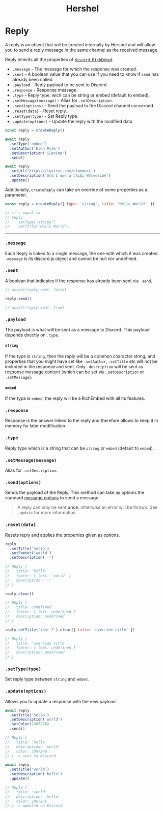 <h1 align="center">Hershel</h1>

# Reply

A reply is an object that will be created internally by Hershel and will allow you to send a reply message in the same channel as the received message.

Reply inherits all the properties of [`discord.RichEmbed`](https://discord.js.org/#/docs/main/stable/class/RichEmbed).

- `.message` - The message for which the response was created.
- `.sent` - A boolean value that you can use if you need to know if `send` has already been called.
- `.payload` - Reply payload to be sent to Discord.
- `.response` - Response message.
- `.type` - Reply type, wich can be string or embed (default to embed).
- `.setMessage(message)` - Alias for `.setDescription`.
- `.send(options)` - Send the payload to the Discord channel concerned.
- `.reset(data)` - Reset reply.
- `.setType(type)` - Set Reply type.
- `.update(options)` - Update the reply with the modified data.

```js
const reply = createReply()

await reply
  .setType('embed')
  .setAuthor('Elon Musk')
  .setDescription('i🖤anime')
  .send()

await reply
  .setUrl('https://twitter.com/elonmusk')
  .setDescription('And I own a chibi Wolverine')
  .update()
```

Additionally, `createReply` can take an override of some properties as a parameter.

```js
const reply = createReply({ type: 'string', title: 'Hello World!' })

// it's equal to
// reply
//   .setType('string')
//   .setTitle('Hello World')
```

---

### `.message`

Each Reply is linked to a single message, the one with which it was created. `.message` is its discord.js object and cannot be null nor undefined.

### `.sent`

A boolean that indicates if the response has already been sent via `.send`.

```js
// assert(reply.sent, false)

reply.send()

// assert(reply.sent, true)
```

### `.payload`

The payload is what will be sent as a message to Discord. This payload depends directly on `.type`.

#### `string`

If the type is `string`, then the reply will be a common character string, and properties that you might have set like `.setAuthor`, `.setTitle` etc will not be included in the response and sent. Only `.description` will be sent as response message content (which can be set via `.setDescription` or `.setMessage`).

#### `embed`

If the type is `embed`, the reply will be a RichEmbed with all its features.

### `.response`

Response is the answer linked to the reply and therefore allows to keep it in memory for later modification.

### `.type`

Reply type which is a string that can be `string` or `embed` (default to `embed`).

### `.setMessage(message)`

Alias for `.setDescription`.

### `.send(options)`

Sends the payload of the Reply. This method can take as options the standard [message options](https://discord.js.org/#/docs/main/stable/typedef/MessageOptions) to send a message.

> A reply can only be sent **once**, otherwise an error will be thrown. See `.update` for more information.

### `.reset(data)`

Resets reply and applies the properties given as options.

```js
reply
  .setTitle('hello')
  .setFooter('world')
  .setDescription('-')

// Reply {
//   title: 'hello'
//   footer: { text: 'world' }
//   description: '-'
// }

reply.clear()

// Reply {
//   title: undefined
//   footer: { text: undefined }
//   description: undefined
// }

reply.setTitle('test ?').clear({ title: 'override title' })

// Reply {
//   title: 'override title
//   footer: { text: undefined }
//   description: undefined
// }
```

### `.setType(type)`

Set reply type between `string` and `embed`.

### `.update(options)`

Allows you to update a response with the new payload.

```js
await reply
  .setTitle('hello')
  .setDescription('world')
  .setColor(2067276)
  .send()

// Reply {
//   title: 'hello'
//   description: 'world'
//   color: 2067276
// } -> sent to Discord

await reply
  .setTitle('world')
  .setDescription('hello')
  .update()

// Reply {
//   title: 'world'
//   description: 'hello'
//   color: 2067276
// } -> updated on Discord
```
